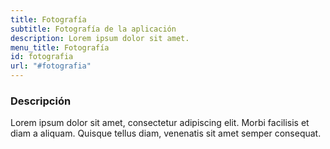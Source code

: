 ```yaml
---
title: Fotografía
subtitle: Fotografía de la aplicación
description: Lorem ipsum dolor sit amet.
menu_title: Fotografía
id: fotografia   
url: "#fotografia"
---
```

 
### Descripción

Lorem ipsum dolor sit amet, consectetur adipiscing elit. Morbi facilisis et diam a aliquam. Quisque tellus diam, venenatis sit amet semper consequat.